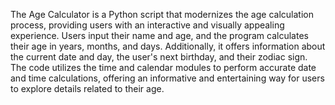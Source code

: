 The Age Calculator is a Python script that modernizes the age calculation process, providing users with an interactive and visually appealing experience. Users input their name and age, and the program calculates their age in years, months, and days. Additionally, it offers information about the current date and day, the user's next birthday, and their zodiac sign. The code utilizes the time and calendar modules to perform accurate date and time calculations, offering an informative and entertaining way for users to explore details related to their age.

